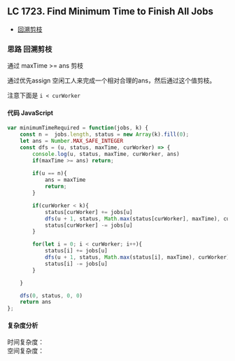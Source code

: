 ## LC 1723. Find Minimum Time to Finish All Jobs
 
- [回溯剪枝](#思路-回溯剪枝)

### 思路 回溯剪枝
通过 maxTime >= ans 剪枝

通过优先assign 空闲工人来完成一个相对合理的ans，然后通过这个值剪枝。

注意下面是 `i < curWorker`
#### 代码 JavaScript

```JavaScript
var minimumTimeRequired = function(jobs, k) {
    const n =  jobs.length, status = new Array(k).fill(0);
    let ans = Number.MAX_SAFE_INTEGER
    const dfs = (u, status, maxTime, curWorker) => {
        console.log(u, status, maxTime, curWorker, ans)
        if(maxTime >= ans) return;
        
        if(u == n){
            ans = maxTime
            return;
        }

        if(curWorker < k){
            status[curWorker] += jobs[u]
            dfs(u + 1, status, Math.max(status[curWorker], maxTime), curWorker + 1)
            status[curWorker] -= jobs[u]
        }

        for(let i = 0; i < curWorker; i++){
            status[i] += jobs[u]
            dfs(u + 1, status, Math.max(status[i], maxTime), curWorker)
            status[i] -= jobs[u]
        }

    }

    dfs(0, status, 0, 0)
    return ans
};

```

#### 复杂度分析
时间复杂度： </br>
空间复杂度：